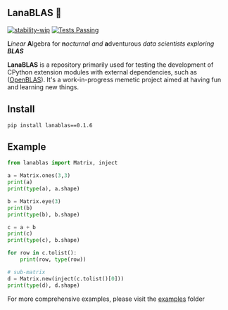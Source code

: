 ## LanaBLAS 🐑

[![stability-wip](https://img.shields.io/badge/stability-wip-lightgrey.svg)](https://github.com/mkenney/software-guides/blob/master/STABILITY-BADGES.md#work-in-progress) [![Tests Passing](https://img.shields.io/badge/tests-passing-brightgreen.svg)](https://github.com/your-repo)




**L***inear* **A**lgebra for **n***octurnal* *and* **a**dventurous *data scientists exploring **BLAS***


**LanaBLAS** is a repository primarily used for testing the development of CPython extension modules with external dependencies, such as ([OpenBLAS](https://github.com/xianyi/OpenBLAS)). It's a work-in-progress memetic project aimed at having fun and learning new things.


## Install 

```console
pip install lanablas==0.1.6
```

## Example 

```python
from lanablas import Matrix, inject

a = Matrix.ones(3,3)
print(a)
print(type(a), a.shape)

b = Matrix.eye(3)
print(b)
print(type(b), b.shape)

c = a + b
print(c)
print(type(c), b.shape)

for row in c.tolist():
    print(row, type(row))

# sub-matrix
d = Matrix.new(inject(c.tolist()[0]))
print(type(d), d.shape)
```

For more comprehensive examples, please visit the [examples](https://github.com/marcosalvalaggio/lana-blas/tree/main/examples) folder

